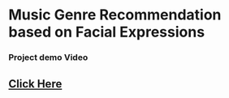 # Music Genre Recommendation based on Facial Expressions

### Project demo Video

## [Click Here](https://youtu.be/UHCgTg0JtgU)
